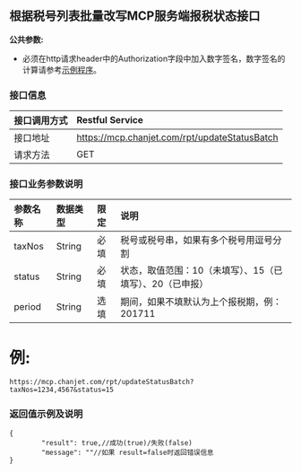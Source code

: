 ## 根据税号列表批量改写MCP服务端报税状态接口

**公共参数:**

+ 必须在http请求header中的Authorization字段中加入数字签名，数字签名的计算请参考[示例程序](./附件/报表取数示例代码)。

### 接口信息
| 接口调用方式 | Restful Service        |
| :----- | :--------------------- |
| 接口地址   |https://mcp.chanjet.com/rpt/updateStatusBatch |
| 请求方法   | GET                    |

### 接口业务参数说明

| 参数名称      | 数据类型    | 限定   | 说明        |
| :-------- | :------ | :--- | :-------- |
| taxNos  | String    | 必填   | 税号或税号串，如果有多个税号用逗号分割 |
|  	status  | String    | 必填   | 状态，取值范围：10（未填写）、15（已填写）、20（已申报） |
|  	period  | String    | 选填   | 期间，如果不填默认为上个报税期，例： 201711 |

例:
====
```
https://mcp.chanjet.com/rpt/updateStatusBatch?taxNos=1234,4567&status=15
```

### 返回值示例及说明
```
{
        "result": true,//成功(true)/失败(false)
        "message": ""//如果 result=false时返回错误信息
}
```


